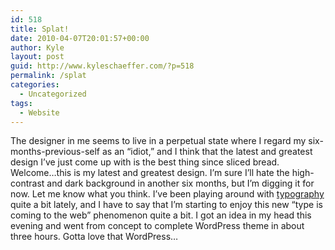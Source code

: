 ```yaml
---
id: 518
title: Splat!
date: 2010-04-07T20:01:57+00:00
author: Kyle
layout: post
guid: http://www.kyleschaeffer.com/?p=518
permalink: /splat
categories:
  - Uncategorized
tags:
  - Website
---
```

The designer in me seems to live in a perpetual state where I regard my six-months-previous-self as an “idiot,” and I think that the latest and greatest design I’ve just come up with is the best thing since sliced bread. Welcome&hellip;this is my latest and greatest design. I’m sure I’ll hate the high-contrast and dark background in another six months, but I’m digging it for now. Let me know what you think. I’ve been playing around with [typography](http://typekit.com/) quite a bit lately, and I have to say that I’m starting to enjoy this new “type is coming to the web” phenomenon quite a bit. I got an idea in my head this evening and went from concept to complete WordPress theme in about three hours. Gotta love that WordPress&hellip;
